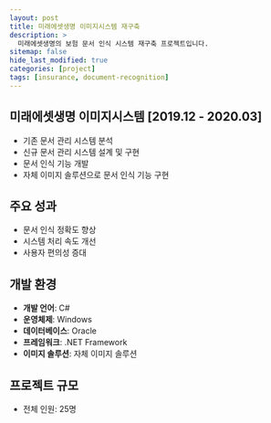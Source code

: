 ```yaml
---
layout: post
title: 미래에셋생명 이미지시스템 재구축
description: >
  미래에셋생명의 보험 문서 인식 시스템 재구축 프로젝트입니다.
sitemap: false
hide_last_modified: true
categories: [project]
tags: [insurance, document-recognition]
---
```


## 미래에셋생명 이미지시스템 [2019.12 - 2020.03]

- 기존 문서 관리 시스템 분석
- 신규 문서 관리 시스템 설계 및 구현
- 문서 인식 기능 개발
- 자체 이미지 솔루션으로 문서 인식 기능 구현

## 주요 성과
- 문서 인식 정확도 향상
- 시스템 처리 속도 개선
- 사용자 편의성 증대

## 개발 환경
- **개발 언어**: C#
- **운영체제**: Windows
- **데이터베이스**: Oracle
- **프레임워크**: .NET Framework
- **이미지 솔루션**: 자체 이미지 솔루션

## 프로젝트 규모
- 전체 인원: 25명 